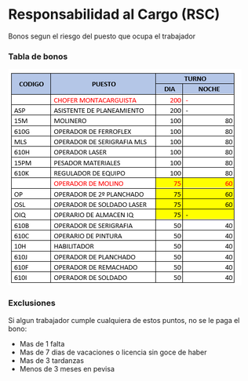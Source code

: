 Responsabilidad al Cargo (RSC)
===
Bonos segun el riesgo del puesto que ocupa el trabajador

### Tabla de bonos

![alt text](/img/bonos_rsc.png "Title")

### Exclusiones

Si algun trabajador cumple cualquiera de estos puntos, no se le paga el bono:

* Mas de 1 falta
* Mas de 7 dias de vacaciones o licencia sin goce de haber
* Mas de 3 tardanzas
* Menos de 3 meses en pevisa
